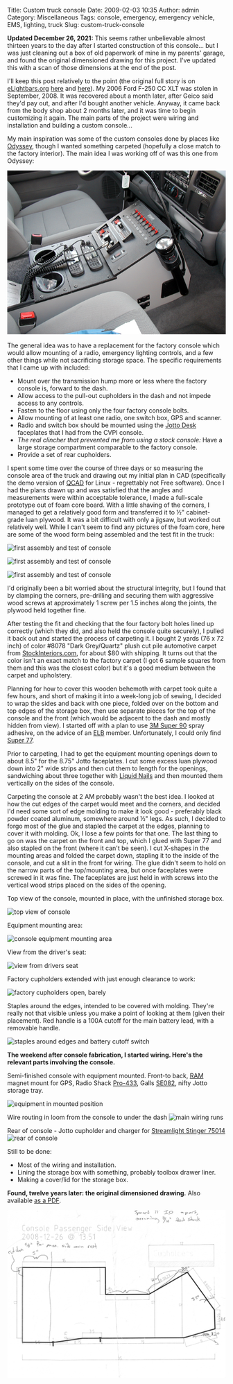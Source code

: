 Title: Custom truck console
Date: 2009-02-03 10:35
Author: admin
Category: Miscellaneous
Tags: console, emergency, emergency vehicle, EMS, lighting, truck
Slug: custom-truck-console

**Updated December 26, 2021:** This seems rather unbelievable almost thirteen years to the day after I started construction of this console... but I was just cleaning out a box of old paperwork of mine in my parents' garage, and found the original dimensioned drawing for this project. I've updated this with a scan of those dimensions at the end of the post.

I'll keep this post relatively to the point (the original full story is
on [eLightbars.org](http://www.elightbars.org)
[here](http://www.elightbars.org/bb//topic401009.html) and
[here](http://www.elightbars.org/bb/post59822.html)). My 2006 Ford F-250
CC XLT was stolen in September, 2008. It was recovered about a month
later, after Geico said they'd pay out, and after I'd bought another
vehicle. Anyway, it came back from the body shop about 2 months later,
and it was time to begin customizing it again. The main parts of the
project were wiring and installation and building a custom console...

My main inspiration was some of the custom consoles done by places like
[Odyssey](http://www.odysseyauto.com/), though I wanted something
carpeted (hopefully a close match to the factory interior). The main
idea I was working off of was this one from Odyssey:  

![Odyssey Excursion console](/GFX/TruckConsole/excurcon-lg.jpg)

The general idea was to have a replacement for the factory console which
would allow mounting of a radio, emergency lighting controls, and a few
other things while not sacrificing storage space. The specific
requirements that I came up with included:

-   Mount over the transmission hump more or less where the factory
    console is, forward to the dash.
-   Allow access to the pull-out cupholders in the dash and not impede
    access to any controls.
-   Fasten to the floor using only the four factory console bolts.
-   Allow mounting of at least one radio, one switch box, GPS and
    scanner.
-   Radio and switch box should be mounted using the [Jotto
    Desk](http://www.jottodesk.com/) faceplates that I had from the CVPI
    console.
-   *The real clincher that prevented me from using a stock console:* Have a large storage
    compartment comparable to the factory console.
-   Provide a set of rear cupholders.

I spent some time over the course of three days or so measuring the
console area of the truck and drawing out my initial plan in CAD
(specifically the demo version of [QCAD](http://www.qcad.org/qcad.html)
for Linux - regrettably not Free software). Once I had the plans drawn
up and was satisfied that the angles and measurements were within
acceptable tolerance, I made a full-scale prototype out of foam core
board. With a little shaving of the corners, I managed to get a
relatively good form and transferred it to ½" cabinet-grade luan
plywood. It was a bit difficult with only a jigsaw, but worked out
relatively well. While I can't seem to find any pictures of the foam
core, here are some of the wood form being assembled and the test fit in
the truck:

![first assembly and test of console](/GFX/TruckConsole/console2-small.jpg)

![first assembly and test of console](/GFX/TruckConsole/console1-small.jpg)

![first assembly and test of console](/GFX/TruckConsole/console3-small.jpg)

I'd originally been a bit worried about the structural integrity, but I
found that by clamping the corners, pre-drilling and securing them with
aggressive wood screws at approximately 1 screw per 1.5 inches along the
joints, the plywood held together fine.

After testing the fit and checking that the four factory bolt holes
lined up correctly (which they did, and also held the console quite
securely), I pulled it back out and started the process of carpeting it.
I bought 2 yards (76 x 72 inch) of color \#8078 "Dark Grey/Quartz" plush
cut pile automotive carpet from
[StockInteriors.com](http://www.stockinteriors.com/), for about $80 with
shipping. It turns out that the color isn't an exact match to the
factory carpet (I got 6 sample squares from them and this was the
closest color) but it's a good medium between the carpet and upholstery.

Planning for how to cover this wooden behemoth with carpet took quite a
few hours, and short of making it into a week-long job of sewing, I
decided to wrap the sides and back with one piece, folded over on the
bottom and top edges of the storage box, then use separate pieces for
the top of the console and the front (which would be adjacent to the
dash and mostly hidden from view). I started off with a plan to use [3M
Super
90](http://solutions.3m.com/wps/portal/3M/en_US/3M-Super-77/Super77/SprayAdhesive/)
spray adhesive, on the advice of an [ELB](http://www.elightbars.org)
member. Unfortunately, I could only find [Super
77](http://solutions.3m.com/wps/portal/3M/en_US/3M-Super-77/Super77/SprayAdhesive/).

Prior to carpeting, I had to get the equipment mounting openings down to
about 8.5" for the 8.75" Jotto faceplates. I cut some excess luan
plywood down into 2" wide strips and then cut them to length for the
openings, sandwiching about three together with [Liquid
Nails](http://www.liquidnails.com/products/product.jsp?productId=42) and
then mounted them vertically on the sides of the console.

Carpeting the console at 2 AM probably wasn't the best idea. I looked at
how the cut edges of the carpet would meet and the corners, and decided
I'd need some sort of edge molding to make it look good - preferably
black powder coated aluminum, somewhere around ½" legs. As such, I
decided to forgo most of the glue and stapled the carpet at the edges,
planning to cover it with molding. Ok, I lose a few points for that one.
The last thing to go on was the carpet on the front and top, which I
glued with Super 77 and also stapled on the front (where it can't be
seen). I cut X-shapes in the mounting areas and folded the carpet down,
stapling it to the inside of the console, and cut a slit in the front
for wiring. The glue didn't seem to hold on the narrow parts of the
top/mounting area, but once faceplates were screwed in it was fine. The
faceplates are just held in with screws into the vertical wood strips
placed on the sides of the opening.

Top view of the console, mounted in place, with the unfinished storage
box.

![top view of console](/GFX/TruckConsole/DSC_0040_small.jpg)

Equipment mounting area:

![console equipment mounting area](/GFX/TruckConsole/DSC_0041_small.jpg)

View from the driver's seat:

![view from drivers seat](/GFX/TruckConsole/DSC_0042_small.jpg)

Factory cupholders extended with just enough clearance to work:

![factory cupholders open, barely](/GFX/TruckConsole/DSC_0045_small.jpg)

Staples around the edges, intended to be covered with molding. They're
really not that visible unless you make a point of looking at them
(given their placement). Red handle is a 100A cutoff for the main
battery lead, with a removable handle.

![staples around edges and battery cutoff switch](/GFX/TruckConsole/DSC_0046_small.jpg)

**The weekend after console fabrication, I started wiring. Here's the
relevant parts involving the console.**

Semi-finished console with equipment mounted. Front-to back,
[RAM](http://www.ram-mount.com/) magnet mount for GPS, Radio Shack
[Pro-433](http://wiki.radioreference.com/index.php/Pro-433), Galls
[SE082](http://www.galls.com/style.html?assort=general_catalog&style=SE082),
nifty Jotto storage tray.

![equipment in mounted
position](/GFX/TruckConsole/DSC_0059_small.JPG)

Wire routing in loom from the console to under the dash
![main wiring
runs](/GFX/TruckConsole/DSC_0063_small.JPG)

Rear of console - Jotto cupholder and charger for [Streamlight Stinger
75014](http://www.streamlight.com/product/product.aspx?pid=7)
![rear of
console](/GFX/TruckConsole/DSC_0064_small.JPG)

Still to be done:

-   Most of the wiring and installation.
-   Lining the storage box with something, probably toolbox drawer
    liner.
-   Making a cover/lid for the storage box.

**Found, twelve years later: the original dimensioned drawing.** Also available [as a PDF](/GFX/TruckConsole/F250_console_dimensions.pdf).

![scan of original dimensioned CAD drawing](/GFX/TruckConsole/F250_console_dimensions.png)
